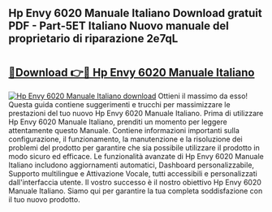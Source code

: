 ## Hp Envy 6020 Manuale Italiano Download gratuit PDF - Part-5ET Italiano Nuovo manuale del proprietario di riparazione 2e7qL

# <h2><a href="http://dfcyfok.blite.top/?on=Hp+Envy+6020+Manuale+Italiano">🔗Download 👉🔴 Hp Envy 6020 Manuale Italiano</a></h2>

[![Hp Envy 6020 Manuale Italiano download](https://i.imgur.com/lujVjoI.png)](http://dfcyfok.blite.top/?on=Hp+Envy+6020+Manuale+Italiano)
Ottieni il massimo da esso! Questa guida contiene suggerimenti e trucchi per massimizzare le prestazioni del tuo nuovo Hp Envy 6020 Manuale Italiano. Prima di utilizzare Hp Envy 6020 Manuale Italiano, prenditi un momento per leggere attentamente questo Manuale. Contiene informazioni importanti sulla configurazione, il funzionamento, la manutenzione e la risoluzione dei problemi del prodotto per garantire che sia possibile utilizzare il prodotto in modo sicuro ed efficace. Le funzionalità avanzate di Hp Envy 6020 Manuale Italiano includono aggiornamenti automatici, Dashboard personalizzabile, Supporto multilingue e Attivazione Vocale, tutti accessibili e personalizzati dall'interfaccia utente. Il vostro successo è il nostro obiettivo Hp Envy 6020 Manuale Italiano. Siamo qui per garantire la tua completa soddisfazione con il tuo nuovo prodotto.
